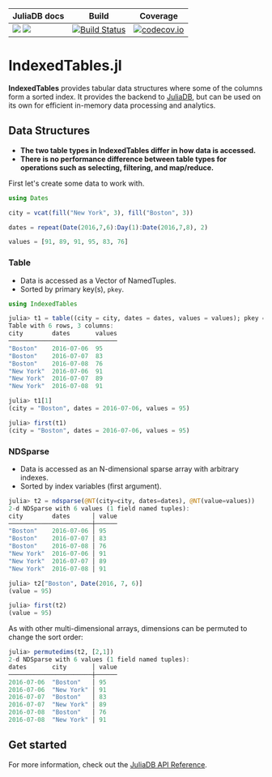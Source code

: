 | JuliaDB docs | Build | Coverage |
|--------------|-------|----------|
| [![](https://img.shields.io/badge/docs-stable-blue.svg)](http://juliadb.org/stable/) [![](https://img.shields.io/badge/docs-latest-blue.svg)](http://juliadb.org/latest/) | [![Build Status](https://travis-ci.org/JuliaComputing/IndexedTables.jl.svg?branch=master)](https://travis-ci.org/JuliaComputing/IndexedTables.jl)| [![codecov.io](https://codecov.io/github/JuliaComputing/IndexedTables.jl/coverage.svg?branch=master)](http://codecov.io/github/JuliaComputing/IndexedTables.jl?branch=master) |

# IndexedTables.jl

**IndexedTables** provides tabular data structures where some of the columns form a sorted index.
It provides the backend to [JuliaDB](https://github.com/JuliaComputing/JuliaDB.jl), but can
be used on its own for efficient in-memory data processing and analytics.

## Data Structures 

- **The two table types in IndexedTables differ in how data is accessed.**
- **There is no performance difference between table types for operations such as selecting, filtering, and map/reduce.**

First let's create some data to work with.

```julia
using Dates

city = vcat(fill("New York", 3), fill("Boston", 3))

dates = repeat(Date(2016,7,6):Day(1):Date(2016,7,8), 2)

values = [91, 89, 91, 95, 83, 76]
```

### Table

- Data is accessed as a Vector of NamedTuples.  
- Sorted by primary key(s), `pkey`.

```julia
using IndexedTables

julia> t1 = table((city = city, dates = dates, values = values); pkey = [:city, :dates])
Table with 6 rows, 3 columns:
city        dates       values
──────────────────────────────
"Boston"    2016-07-06  95
"Boston"    2016-07-07  83
"Boston"    2016-07-08  76
"New York"  2016-07-06  91
"New York"  2016-07-07  89
"New York"  2016-07-08  91

julia> t1[1]
(city = "Boston", dates = 2016-07-06, values = 95)

julia> first(t1)
(city = "Boston", dates = 2016-07-06, values = 95)
```

### NDSparse

- Data is accessed as an N-dimensional sparse array with arbitrary indexes.
- Sorted by index variables (first argument).

```julia
julia> t2 = ndsparse(@NT(city=city, dates=dates), @NT(value=values))
2-d NDSparse with 6 values (1 field named tuples):
city        dates      │ value
───────────────────────┼──────
"Boston"    2016-07-06 │ 95
"Boston"    2016-07-07 │ 83
"Boston"    2016-07-08 │ 76
"New York"  2016-07-06 │ 91
"New York"  2016-07-07 │ 89
"New York"  2016-07-08 │ 91

julia> t2["Boston", Date(2016, 7, 6)]
(value = 95)

julia> first(t2)
(value = 95)
```

As with other multi-dimensional arrays, dimensions can be permuted to change the sort order:

```julia
julia> permutedims(t2, [2,1])
2-d NDSparse with 6 values (1 field named tuples):
dates       city       │ value
───────────────────────┼──────
2016-07-06  "Boston"   │ 95
2016-07-06  "New York" │ 91
2016-07-07  "Boston"   │ 83
2016-07-07  "New York" │ 89
2016-07-08  "Boston"   │ 76
2016-07-08  "New York" │ 91
```

## Get started

For more information, check out the [JuliaDB API Reference](http://juliadb.org/latest/api/datastructures.html).

